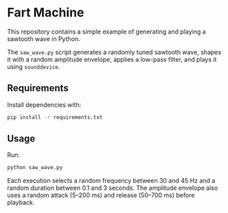 # Fart Machine

This repository contains a simple example of generating and playing a sawtooth wave in Python.

The `saw_wave.py` script generates a randomly tuned sawtooth wave, shapes it with a random amplitude envelope, applies a low-pass filter, and plays it using `sounddevice`.

## Requirements

Install dependencies with:

```bash
pip install -r requirements.txt
```

## Usage

Run:

```bash
python saw_wave.py
```

Each execution selects a random frequency between 30 and 45 Hz and a random duration between 0.1 and 3 seconds. The amplitude envelope also uses a random attack (5–200 ms) and release (50–700 ms) before playback.
